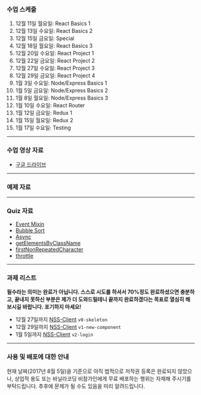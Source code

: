 ### 수업 스케줄

1. 12월 11일 월요일: React Basics 1
2. 12월 13일 수요일: React Basics 2
3. 12월 15일 금요일: Special
4. 12월 18일 월요일: React Basics 3
5. 12월 20일 수요일: React Project 1
6. 12월 22일 금요일: React Project 2
7. 12월 27일 수요일: React Project 3
8. 12월 29일 금요일: React Project 4
9. 1월 3일 수요일: Node/Express Basics 1
10. 1월 5일 금요일: Node/Express Basics 2
11. 1월 8일 월요일: Node/Express Basics 3
12. 1월 10일 수요일: React Router
13. 1월 12일 금요일: Redux 1
14. 1월 15일 월요일: Redux 2
15. 1월 17일 수요일: Testing

---

### 수업 영상 자료

- [구글 드라이브](https://goo.gl/UYH7T8)

---

### 예제 자료

---

### Quiz 자료

- [Event Mixin](http://jsbin.com/tukadib/1/edit?js,output)
- [Bubble Sort](http://jsbin.com/pelaxed/edit?js,console)
- [Async](http://jsbin.com/tadubud/edit?js,console)
- [getElementsByClassName](http://jsbin.com/kerokeb/edit?html,js)
- [firstNonRepeatedCharacter](http://jsbin.com/vumacu/edit?js,console)
- [throttle](http://jsbin.com/lolodax/edit?js,console)

---

### 과제 리스트

**필수라는 의미는 완료가 아닙니다. 스스로 시도를 하셔서 70%정도 완료하셨으면 충분하고, 끝내지 못하신 부분은 제가 더 도와드릴테니 끝까지 완료하겠다는 목표로 열심히 해보시길 바랍니다. 포기하지 마세요!**

- 12월 27일까지 [NSS-Client](https://github.com/vanilla-coding/nss-client/blob/v0-skeleton/README.md) `v0-skeleton`
- 12월 29일까지 [NSS-Client](https://github.com/vanilla-coding/nss-client/blob/v1-new-component/README.md) `v1-new-component`
- 1월 5일까지 [NSS-Client](https://github.com/vanilla-coding/nss-client/blob/v2-login/README.md) `v2-login`

---

### 사용 및 배포에 대한 안내

현재 날짜(2017년 8월 5일)을 기준으로 아직 법적으로 저작권 등록은 완료되지 않았으나, 상업적 용도 또는 바닐라코딩 비참가인에게 무료 배포하는 행위는 자제해 주시기를 부탁드립니다. 추후에 문제가 될 수도 있음을 미리 알려드립니다.
